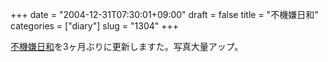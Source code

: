 +++
date = "2004-12-31T07:30:01+09:00"
draft = false
title = "不機嫌日和"
categories = ["diary"]
slug = "1304"
+++

<a href="http://ieiri.petit.cc/" target="_blank">不機嫌日和</a>を3ヶ月ぶりに更新しますた。写真大量アップ。
